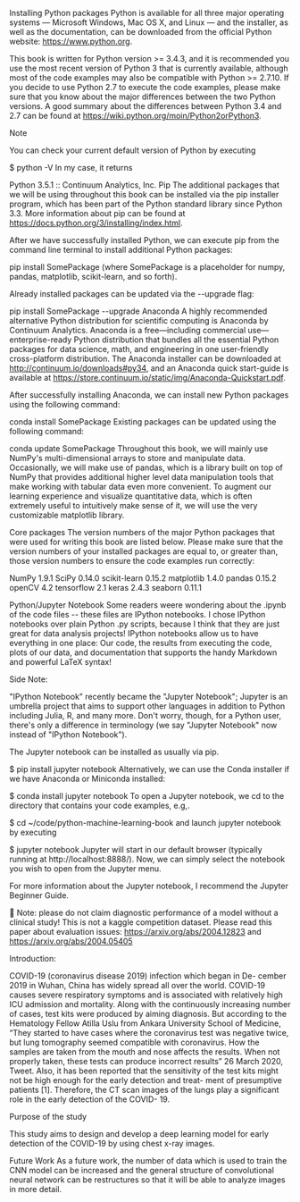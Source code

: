 Installing Python packages
Python is available for all three major operating systems — Microsoft Windows, Mac OS X, and Linux — and the installer, as well as the documentation, can be downloaded from the official Python website: https://www.python.org.

This book is written for Python version >= 3.4.3, and it is recommended you use the most recent version of Python 3 that is currently available, although most of the code examples may also be compatible with Python >= 2.7.10. If you decide to use Python 2.7 to execute the code examples, please make sure that you know about the major differences between the two Python versions. A good summary about the differences between Python 3.4 and 2.7 can be found at https://wiki.python.org/moin/Python2orPython3.

Note

You can check your current default version of Python by executing

$ python -V
In my case, it returns

Python 3.5.1 :: Continuum Analytics, Inc.
Pip
The additional packages that we will be using throughout this book can be installed via the pip installer program, which has been part of the Python standard library since Python 3.3. More information about pip can be found at https://docs.python.org/3/installing/index.html.

After we have successfully installed Python, we can execute pip from the command line terminal to install additional Python packages:

pip install SomePackage
(where SomePackage is a placeholder for numpy, pandas, matplotlib, scikit-learn, and so forth).

Already installed packages can be updated via the --upgrade flag:

pip install SomePackage --upgrade
Anaconda
A highly recommended alternative Python distribution for scientific computing is Anaconda by Continuum Analytics. Anaconda is a free—including commercial use—enterprise-ready Python distribution that bundles all the essential Python packages for data science, math, and engineering in one user-friendly cross-platform distribution. The Anaconda installer can be downloaded at http://continuum.io/downloads#py34, and an Anaconda quick start-guide is available at https://store.continuum.io/static/img/Anaconda-Quickstart.pdf.

After successfully installing Anaconda, we can install new Python packages using the following command:

conda install SomePackage
Existing packages can be updated using the following command:

conda update SomePackage
Throughout this book, we will mainly use NumPy's multi-dimensional arrays to store and manipulate data. Occasionally, we will make use of pandas, which is a library built on top of NumPy that provides additional higher level data manipulation tools that make working with tabular data even more convenient. To augment our learning experience and visualize quantitative data, which is often extremely useful to intuitively make sense of it, we will use the very customizable matplotlib library.

Core packages
The version numbers of the major Python packages that were used for writing this book are listed below. Please make sure that the version numbers of your installed packages are equal to, or greater than, those version numbers to ensure the code examples run correctly:

NumPy 1.9.1
SciPy 0.14.0
scikit-learn 0.15.2
matplotlib 1.4.0
pandas 0.15.2
openCV 4.2
tensorflow 2.1
keras 2.4.3
seaborn 0.11.1


Python/Jupyter Notebook
Some readers weere wondering about the .ipynb of the code files -- these files are IPython notebooks. I chose IPython notebooks over plain Python .py scripts, because I think that they are just great for data analysis projects! IPython notebooks allow us to have everything in one place: Our code, the results from executing the code, plots of our data, and documentation that supports the handy Markdown and powerful LaTeX syntax!



Side Note:

"IPython Notebook" recently became the "Jupyter Notebook"; Jupyter is an umbrella project that aims to support other languages in addition to Python including Julia, R, and many more. Don't worry, though, for a Python user, there's only a difference in terminology (we say "Jupyter Notebook" now instead of "IPython Notebook").

The Jupyter notebook can be installed as usually via pip.

$ pip install jupyter notebook
Alternatively, we can use the Conda installer if we have Anaconda or Miniconda installed:

$ conda install jupyter notebook
To open a Jupyter notebook, we cd to the directory that contains your code examples, e.g,.

$ cd ~/code/python-machine-learning-book
and launch jupyter notebook by executing

$ jupyter notebook
Jupyter will start in our default browser (typically running at http://localhost:8888/). Now, we can simply select the notebook you wish to open from the Jupyter menu.



For more information about the Jupyter notebook, I recommend the Jupyter Beginner Guide.

🛑 Note: please do not claim diagnostic performance of a model without a clinical study! This is not a kaggle competition dataset. Please read this paper about evaluation issues: https://arxiv.org/abs/2004.12823 and https://arxiv.org/abs/2004.05405


Introduction:

COVID-19 (coronavirus disease 2019) infection which began in De- cember 2019 in Wuhan, China has widely spread all over the world. COVID-19 causes severe respiratory symptoms and is associated with relatively high ICU admission and mortality. Along with the continuously increasing number of cases, test kits were produced by aiming diagnosis. But according to the Hematology Fellow Atilla Uslu from Ankara University School of Medicine, “They started to have cases where the coronavirus test was negative twice, but lung tomography seemed compatible with coronavirus.
How the samples are taken from the mouth and nose affects the results. When not properly taken, these tests can produce incorrect results” 26 March 2020, Tweet. Also, it has been reported that the sensitivity of the test kits might not be high enough for the early detection and treat- ment of presumptive patients [1]. Therefore, the CT scan images of the lungs play a significant role in the early detection of the COVID- 19.

Purpose of the study

This study aims to design and develop a deep learning model for early detection of the COVID-19 by using chest x-ray images.

Future Work
As a future work, the number of data which is used to train the CNN model can be increased and the general structure of convolutional neural network can be restructures so that it will be able to analyze images in more detail.